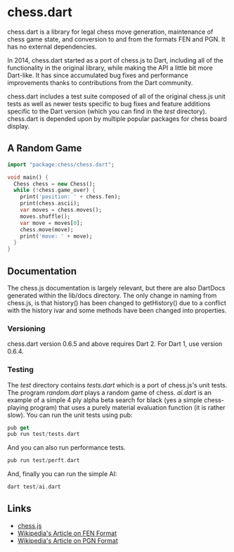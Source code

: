 chess.dart
==========

chess.dart is a library for legal chess move generation, maintenance of chess game state, and conversion to and from the formats FEN and PGN.  It has no external dependencies.

In 2014, chess.dart started as a port of chess.js to Dart, including all of the functionality in the original library, while making the API a little bit more Dart-like. It has since accumulated bug fixes and performance improvements thanks to contributions from the Dart community.

chess.dart includes a test suite composed of all of the original chess.js unit tests as well as newer tests specific to bug fixes and feature additions specific to the Dart version (which you can find in the *test* directory). chess.dart is depended upon by multiple popular packages for chess board display.

## A Random Game

```dart
import "package:chess/chess.dart";

void main() {
  Chess chess = new Chess();
  while (!chess.game_over) {
    print('position: ' + chess.fen);
    print(chess.ascii);
    var moves = chess.moves();
    moves.shuffle();
    var move = moves[0];
    chess.move(move);
    print('move: ' + move);
  }
}
```
## Documentation

The chess.js documentation is largely relevant, but there are also DartDocs generated within the lib/docs directory. The only change in naming from chess.js, is that history() has been changed to getHistory() due to a conflict with the history ivar and some methods have been changed into properties.

### Versioning

chess.dart version 0.6.5 and above requires Dart 2. For Dart 1, use version 0.6.4.

### Testing

The *test* directory contains *tests.dart* which is a port of chess.js's unit tests. The program *random.dart* plays a random game of chess. *ai.dart* is an example of a simple 4 ply alpha beta search for black (yes a simple chess-playing program) that uses a purely material evaluation function (it is rather slow). You can run the unit tests using pub:
```dart
pub get
pub run test/tests.dart
```
And you can also run performance tests.
```dart
pub run test/perft.dart
```
And, finally you can run the simple AI:
```dart
dart test/ai.dart
```

## Links
- [chess.js](https://github.com/jhlywa/chess.js)
- [Wikipedia's Article on FEN Format](http://en.wikipedia.org/wiki/Forsyth–Edwards_Notation)
- [Wikipedia's Article on PGN Format](http://en.wikipedia.org/wiki/Portable_Game_Notation)
